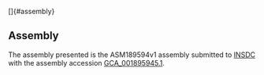 []{#assembly}

Assembly
--------

The assembly presented is the ASM189594v1 assembly submitted to
[INSDC](http://www.insdc.org) with the assembly accession
[GCA\_001895945.1](http://www.ebi.ac.uk/ena/data/view/GCA_001895945.1).
